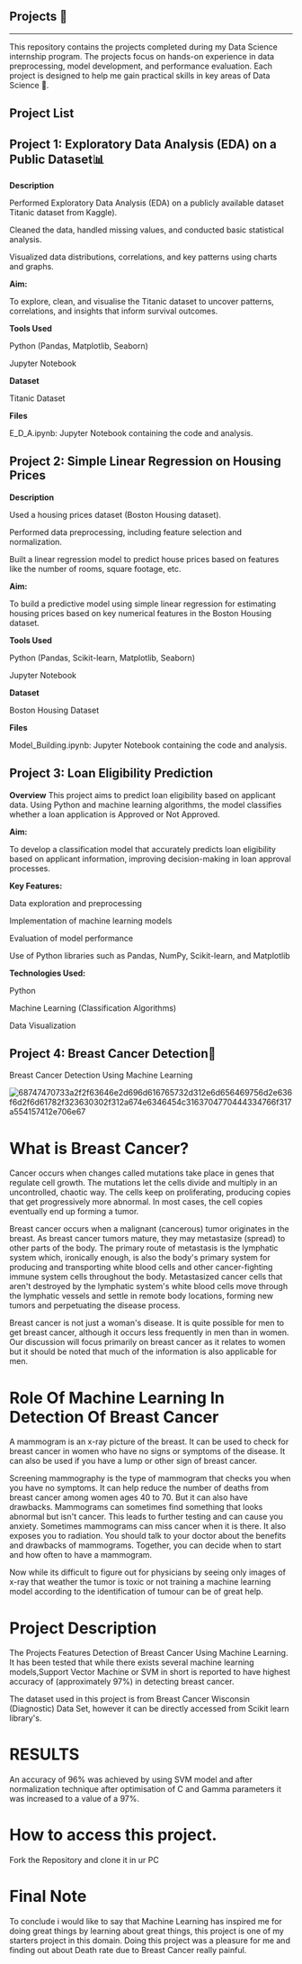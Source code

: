 ## Projects 🚀
----------------------------------------------------------------------
This repository contains the projects completed during my Data Science internship program. The projects focus on hands-on experience in data preprocessing, model development, and performance evaluation. Each project is designed to help me gain practical skills in key areas of Data Science 🤖.

## Project List

## Project 1: Exploratory Data Analysis (EDA) on a Public Dataset📊

**Description**

Performed Exploratory Data Analysis (EDA) on a publicly available dataset Titanic dataset from Kaggle).

Cleaned the data, handled missing values, and conducted basic statistical analysis.

Visualized data distributions, correlations, and key patterns using charts and graphs.

**Aim:**


To explore, clean, and visualise the Titanic dataset to uncover patterns, correlations, and insights that inform survival outcomes.

**Tools Used**

Python (Pandas, Matplotlib, Seaborn)

Jupyter Notebook

**Dataset**

Titanic Dataset

**Files**

E_D_A.ipynb: Jupyter Notebook containing the code and analysis.




## Project 2: Simple Linear Regression on Housing Prices

**Description**

Used a housing prices dataset (Boston Housing dataset).

Performed data preprocessing, including feature selection and normalization.

Built a linear regression model to predict house prices based on features like the number of rooms, square footage, etc.

**Aim:**


To build a predictive model using simple linear regression for estimating housing prices based on key numerical features in the Boston Housing dataset.

**Tools Used**

Python (Pandas, Scikit-learn, Matplotlib, Seaborn)

Jupyter Notebook

**Dataset**

Boston Housing Dataset

**Files**

Model_Building.ipynb: Jupyter Notebook containing the code and analysis.


## Project 3: Loan Eligibility Prediction

**Overview**
This project aims to predict loan eligibility based on applicant data. Using Python and machine learning algorithms, the model classifies whether a loan application is Approved or Not Approved.

**Aim:**


To develop a classification model that accurately predicts loan eligibility based on applicant information, improving decision-making in loan approval processes.

**Key Features:**

Data exploration and preprocessing

Implementation of machine learning models

Evaluation of model performance

Use of Python libraries such as Pandas, NumPy, Scikit-learn, and Matplotlib

**Technologies Used:**

Python

Machine Learning (Classification Algorithms)

Data Visualization


## Project 4: Breast Cancer Detection🤖



Breast Cancer Detection Using Machine Learning

![68747470733a2f2f63646e2d696d616765732d312e6d656469756d2e636f6d2f6d61782f323630302f312a674e6346454c3163704770444334766f317a554157412e706e67](https://github.com/user-attachments/assets/1aa44518-75fe-4e13-85e9-bda7c29958f8)


# What is Breast Cancer?

Cancer occurs when changes called mutations take place in genes that regulate cell growth. The mutations let the cells divide and multiply in an uncontrolled, chaotic way. The cells keep on proliferating, producing copies that get progressively more abnormal. In most cases, the cell copies eventually end up forming a tumor.

Breast cancer occurs when a malignant (cancerous) tumor originates in the breast. As breast cancer tumors mature, they may metastasize (spread) to other parts of the body. The primary route of metastasis is the lymphatic system which, ironically enough, is also the body's primary system for producing and transporting white blood cells and other cancer-fighting immune system cells throughout the body. Metastasized cancer cells that aren't destroyed by the lymphatic system's white blood cells move through the lymphatic vessels and settle in remote body locations, forming new tumors and perpetuating the disease process.

Breast cancer is not just a woman's disease. It is quite possible for men to get breast cancer, although it occurs less frequently in men than in women. Our discussion will focus primarily on breast cancer as it relates to women but it should be noted that much of the information is also applicable for men.

# Role Of Machine Learning In Detection Of Breast Cancer

A mammogram is an x-ray picture of the breast. It can be used to check for breast cancer in women who have no signs or symptoms of the disease. It can also be used if you have a lump or other sign of breast cancer.

Screening mammography is the type of mammogram that checks you when you have no symptoms. It can help reduce the number of deaths from breast cancer among women ages 40 to 70. But it can also have drawbacks. Mammograms can sometimes find something that looks abnormal but isn't cancer. This leads to further testing and can cause you anxiety. Sometimes mammograms can miss cancer when it is there. It also exposes you to radiation. You should talk to your doctor about the benefits and drawbacks of mammograms. Together, you can decide when to start and how often to have a mammogram.

Now while its difficult to figure out for physicians  by seeing only images of x-ray that weather the tumor is toxic or not training a machine learning model according to the identification of tumour can be of great help.

# Project Description


The Projects Features Detection of Breast Cancer Using Machine Learning.
It has been tested that while there exists several machine learning models,Support Vector Machine or SVM in short is reported to have highest accuracy of (approximately 97%) in detecting breast cancer.

The dataset used in this project is from Breast Cancer Wisconsin (Diagnostic) Data Set, however it can be directly accessed from Scikit learn library's.

# RESULTS 
An accuracy of 96% was achieved by using SVM model and after normalization technique after optimisation of C and Gamma parameters it was increased to a value of a 97%.

# How to access this project.

Fork the Repository and clone it in ur PC 

# Final Note 

To conclude i would like to say that Machine Learning has inspired me for doing great things by learning about great things, this project is one of my starters project in this domain. Doing this project was a pleasure for me and finding out about Death rate due to Breast Cancer really painful.








